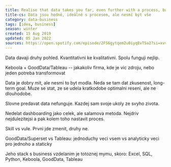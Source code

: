 ```yaml
---
title: Realise that data takes you far, even further with a process, but should never be everything
title-cs: Data jsou hodně, ideálně s procesem, ale nesmí být vše
category: data-business
tags: [idea, business]
season: winter
created: 15 Aug 2019
updated: 05 Jan 2022
sources: https://open.spotify.com/episode/2FS6gytqem2u0iyqEvTSa2?si=xvv9pvTRRXCpihwqzaaSng
---
```


Data davaji druhy pohled. Kvantitativni ke kvalitativni. Spolu funguji nejlip.

Keboola + GoodData/Tableau -- jakakoliv firma, kde je vic zdroju, nebo jeden potreba transformovat

Data je dobry mit, ale nesmi to byt modla. Neda se tam dat zkusenost, long-term goal. Muze se stat, ze se udela kratkodobe optimalni reseni, ale ne dlouhodobe.

Slovne predavat data nefunguje. Kazdej sam svoje ukoly ze svyho zivota.

Nedelat dashboarding jako celek, ale salamova metoda. Nejdriv nejdulezitejsi a pak kolem toho nastavit proces.

Skill vs vule. Prvni jde zmenit, druhy ne.

GoodData/Superset vs Tableau: jednoduchy veci vsem vs analyticky veci pro jednoho a staticky

Jeho stack s business vzdelanim je totoznej mymu, skoro: Excel, SQL, Python, Keboola, GoodData, Tableau